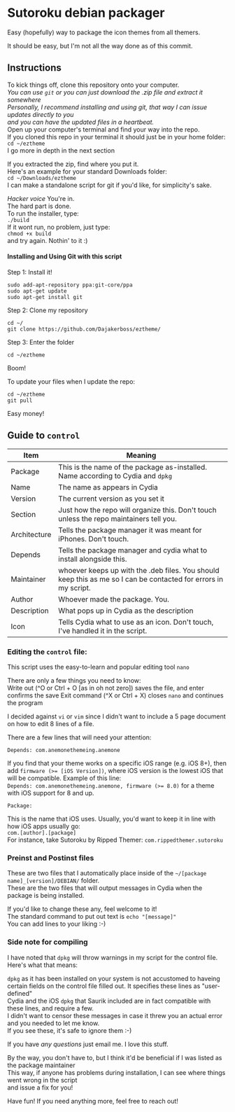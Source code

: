 # Sutoroku debian packager
Easy (hopefully) way to package the icon themes from all themers.

It should be easy, but I'm not all the way done as of this commit.

## Instructions  
To kick things off, clone this repository onto your computer.  
*You can use `git` or you can just download the .zip file and extract it somewhere*  
*Personally, I recommend installing and using git, that way I can issue updates directly to you*  
*and you can have the updated files in a heartbeat.*  
Open up your computer's terminal and find your way into the repo.  
If you cloned this repo in your terminal it should just be in your home folder:  
`cd ~/eztheme`  
I go more in depth in the next section

If you extracted the zip, find where you put it.  
Here's an example for your standard Downloads folder:  
`cd ~/Downloads/eztheme`  
I can make a standalone script for git if you'd like, for simplicity's sake.

*Hacker voice* You're in.  
The hard part is done.  
To run the installer, type:  
`./build`  
If it wont run, no problem, just type:  
`chmod +x build`  
and try again. Nothin' to it :)  

#### Installing and Using Git with this script

Step 1: Install it!
```
sudo add-apt-repository ppa:git-core/ppa
sudo apt-get update
sudo apt-get install git
```

Step 2: Clone my repository
```
cd ~/
git clone https://github.com/Dajakerboss/eztheme/
```

Step 3: Enter the folder
```
cd ~/eztheme
```

Boom!

To update your files when I update the repo:
```
cd ~/eztheme
git pull
```

Easy money!


## Guide to `control`

Item | Meaning
--- | ---
Package | This is the name of the package as-installed. Name according to Cydia and `dpkg`
Name | The name as appears in Cydia
Version | The current version as you set it
Section | Just how the repo will organize this. Don't touch unless the repo maintainers tell you.
Architecture | Tells the package manager it was meant for iPhones. Don't touch.
Depends | Tells the package manager and cydia what to install alongside this.
Maintainer | whoever keeps up with the .deb files. You should keep this as me so I can be contacted for errors in my script.
Author | Whoever made the package. You.
Description | What pops up in Cydia as the description
Icon | Tells Cydia what to use as an icon. Don't touch, I've handled it in the script.

### Editing the `control` file:
This script uses the easy-to-learn and popular editing tool `nano`

There are only a few things you need to know:  
Write out (^O or Ctrl + O [as in oh not zero]) saves the file, and enter confirms the save
Exit command (^X or Ctrl + X) closes `nano` and continues the program

I decided against `vi` or `vim` since I didn't want to include a 5 page document on how to edit 8 lines of a file.

There are a few lines that will need your attention:

```
Depends: com.anemonethemeing.anemone
```
If you find that your theme works on a specific iOS range (e.g. iOS 8+), then add `firmware (>= [iOS Version])`, where iOS version is the lowest iOS that will be compatible.
Example of this line:  
`Depends: com.anemonethemeing.anemone, firmware (>= 8.0)` for a theme with iOS support for 8 and up.

```
Package: 
```
This is the name that iOS uses. Usually, you'd want to keep it in line with how iOS apps usually go:  
`com.[author].[package]`  
For instance, take Sutoroku by Ripped Themer:
`com.rippedthemer.sutoroku`

### Preinst and Postinst files

These are two files that I automatically place inside of the `~/[package name]_[version]/DEBIAN/` folder.  
These are the two files that will output messages in Cydia when the package is being installed.

If you'd like to change these any, feel welcome to it!  
The standard command to put out text is `echo "[message]"`  
You can add lines to your liking :-)

### Side note for compiling
I have noted that `dpkg` will throw warnings in my script for the control file. Here's what that means:

`dpkg` as it has been installed on your system is not accustomed to haveing certain fields on the control file filled out. It specifies these lines as "user-defined"  
Cydia and the iOS `dpkg` that Saurik included are in fact compatible with these lines, and require a few.  
I didn't want to censor these messages in case it threw you an actual error and you needed to let me know.  
If you see these, it's safe to ignore them :-)  



If you have *any questions* just email me. I love this stuff.

By the way, you don't have to, but I think it'd be beneficial if I was listed as the package maintainer  
This way, if anyone has problems during installation, I can see where things went wrong in the script  
and issue a fix for you!

Have fun! If you need anything more, feel free to reach out!
